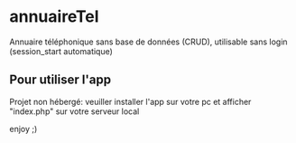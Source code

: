 # annuaireTel
Annuaire téléphonique sans base de données (CRUD), utilisable sans login (session_start automatique)

## Pour utiliser l'app
Projet non hébergé: veuiller installer l'app sur votre pc et afficher "index.php" sur votre serveur local

enjoy ;)
